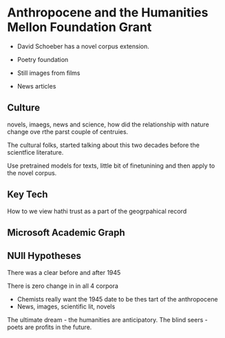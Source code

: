 # Anthropocene and the Humanities Mellon Foundation Grant

- David Schoeber has a novel corpus extension.

- Poetry foundation

- Still images from films

- News articles

## Culture

novels, imaegs, news and science, how did the relationship with nature change ove rthe parst couple of centruies. 

The cultural folks, started talking about this two decades before the scientfice literature.

Use pretrained models for texts, little bit of finetunining and then apply to the novel corpus.

## Key Tech

How to we view hathi trust as a part of the geogrpahical record

## Microsoft Academic Graph

## NUll Hypotheses

There was a clear before and after 1945

There is zero change in in all 4 corpora

- Chemists really want the 1945 date to be thes tart of the anthropocene
- News, images, scientific lit, novels

The ultimate dream - the humanities are anticipatory. The blind seers - poets are profits in the future.


